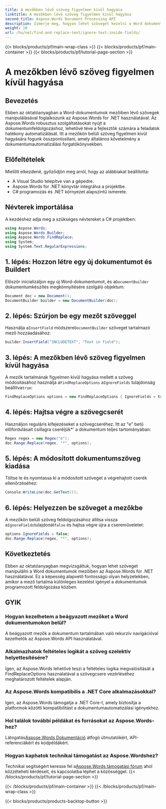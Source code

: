 ```yaml
---
title: A mezőkben lévő szöveg figyelmen kívül hagyása
linktitle: A mezőkben lévő szöveg figyelmen kívül hagyása
second_title: Aspose.Words Document Processing API
description: Ismerje meg, hogyan lehet szöveget kezelni a Word dokumentumok mezőiben az Aspose.Words for .NET használatával. Ez az oktatóanyag gyakorlati példákkal lépésről lépésre nyújt útmutatást.
weight: 10
url: /hu/net/find-and-replace-text/ignore-text-inside-fields/
---
```


{{< blocks/products/pf/main-wrap-class >}}
{{< blocks/products/pf/main-container >}}
{{< blocks/products/pf/tutorial-page-section >}}

# A mezőkben lévő szöveg figyelmen kívül hagyása

## Bevezetés

Ebben az oktatóanyagban a Word-dokumentumok mezőiben lévő szövegek manipulálásával foglalkozunk az Aspose.Words for .NET használatával. Az Aspose.Words robusztus szolgáltatásokat nyújt a dokumentumfeldolgozáshoz, lehetővé téve a fejlesztők számára a feladatok hatékony automatizálását. Itt a mezőkön belüli szöveg figyelmen kívül hagyására fogunk összpontosítani, amely általános követelmény a dokumentumautomatizálási forgatókönyvekben.

## Előfeltételek

Mielőtt elkezdené, győződjön meg arról, hogy az alábbiakat beállította:
- A Visual Studio telepítve van a gépedre.
- Aspose.Words for .NET könyvtár integrálva a projektbe.
- C# programozás és .NET környezet alapszintű ismerete.

## Névterek importálása

A kezdéshez adja meg a szükséges névtereket a C# projektben:
```csharp
using Aspose.Words;
using Aspose.Words.Builder;
using Aspose.Words.FindReplace;
using System;
using System.Text.RegularExpressions;
```

## 1. lépés: Hozzon létre egy új dokumentumot és Buildert

 Először inicializáljon egy új Word-dokumentumot, és a`DocumentBuilder` dokumentumkészítés megkönnyítésére szolgáló objektum:
```csharp
Document doc = new Document();
DocumentBuilder builder = new DocumentBuilder(doc);
```

## 2. lépés: Szúrjon be egy mezőt szöveggel

 Használja a`InsertField` módszere`DocumentBuilder` szöveget tartalmazó mező hozzáadásához:
```csharp
builder.InsertField("INCLUDETEXT", "Text in field");
```

## 3. lépés: A mezőkben lévő szöveg figyelmen kívül hagyása

 A mezők tartalmának figyelmen kívül hagyása mellett a szöveg módosításához használja a`FindReplaceOptions` a`IgnoreFields` tulajdonság beállítva`true`:
```csharp
FindReplaceOptions options = new FindReplaceOptions { IgnoreFields = true };
```

## 4. lépés: Hajtsa végre a szövegcserét

Használjon reguláris kifejezéseket a szövegcseréhez. Itt az "e" betű előfordulásait csillagra cseréljük*' a dokumentum teljes tartományában:
```csharp
Regex regex = new Regex("e");
doc.Range.Replace(regex, "*", options);
```

## 5. lépés: A módosított dokumentumszöveg kiadása

Töltse le és nyomtassa ki a módosított szöveget a végrehajtott cserék ellenőrzéséhez:
```csharp
Console.WriteLine(doc.GetText());
```

## 6. lépés: Helyezzen be szöveget a mezőkbe

 A mezőkön belüli szöveg feldolgozásához állítsa vissza a`IgnoreFields`tulajdonát`false` és hajtsa végre újra a csereműveletet:
```csharp
options.IgnoreFields = false;
doc.Range.Replace(regex, "*", options);
```

## Következtetés

Ebben az oktatóanyagban megvizsgáltuk, hogyan lehet szöveget manipulálni a Word dokumentumok mezőiben az Aspose.Words for .NET használatával. Ez a képesség alapvető fontosságú olyan helyzetekben, amikor a mező tartalma különleges kezelést igényel a dokumentumok programozott feldolgozása közben.

## GYIK

### Hogyan kezelhetem a beágyazott mezőket a Word dokumentumokon belül?
A beágyazott mezők a dokumentum tartalmában való rekurzív navigációval kezelhetők az Aspose.Words API használatával.

### Alkalmazhatok feltételes logikát a szöveg szelektív helyettesítésére?
Igen, az Aspose.Words lehetővé teszi a feltételes logika megvalósítását a FindReplaceOptions használatával a szövegcsere vezérléséhez meghatározott feltételek alapján.

### Az Aspose.Words kompatibilis a .NET Core alkalmazásokkal?
Igen, az Aspose.Words támogatja a .NET Core-t, amely biztosítja a platformok közötti kompatibilitást a dokumentumautomatizálási igényekhez.

### Hol találok további példákat és forrásokat az Aspose.Words-hez?
 Látogatás[Aspose.Words Dokumentáció](https://reference.aspose.com/words/net/) átfogó útmutatókért, API-referenciákért és kódpéldákért.

### Hogyan kaphatok technikai támogatást az Aspose.Wordshez?
 Technikai segítségért keresse fel a[Aspose.Words támogatási fórum](https://forum.aspose.com/c/words/8) ahol közzéteheti kérdéseit, és kapcsolatba léphet a közösséggel.
{{< /blocks/products/pf/tutorial-page-section >}}

{{< /blocks/products/pf/main-container >}}
{{< /blocks/products/pf/main-wrap-class >}}

{{< blocks/products/products-backtop-button >}}
